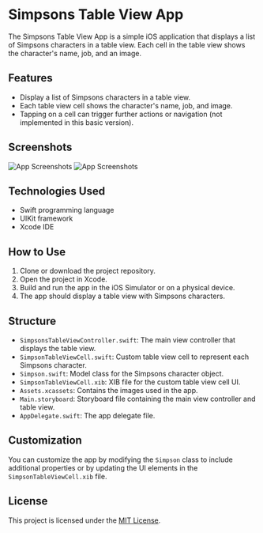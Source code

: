 # Simpsons Table View App

The Simpsons Table View App is a simple iOS application that displays a list of Simpsons characters in a table view. Each cell in the table view shows the character's name, job, and an image.

## Features

- Display a list of Simpsons characters in a table view.
- Each table view cell shows the character's name, job, and image.
- Tapping on a cell can trigger further actions or navigation (not implemented in this basic version).

## Screenshots

![App Screenshots](ss.png)
![App Screenshots](ss2.png)

## Technologies Used

- Swift programming language
- UIKit framework
- Xcode IDE

## How to Use

1. Clone or download the project repository.
2. Open the project in Xcode.
3. Build and run the app in the iOS Simulator or on a physical device.
4. The app should display a table view with Simpsons characters.

## Structure

- `SimpsonsTableViewController.swift`: The main view controller that displays the table view.
- `SimpsonTableViewCell.swift`: Custom table view cell to represent each Simpsons character.
- `Simpson.swift`: Model class for the Simpsons character object.
- `SimpsonTableViewCell.xib`: XIB file for the custom table view cell UI.
- `Assets.xcassets`: Contains the images used in the app.
- `Main.storyboard`: Storyboard file containing the main view controller and table view.
- `AppDelegate.swift`: The app delegate file.

## Customization

You can customize the app by modifying the `Simpson` class to include additional properties or by updating the UI elements in the `SimpsonTableViewCell.xib` file.

## License

This project is licensed under the [MIT License](LICENSE).


